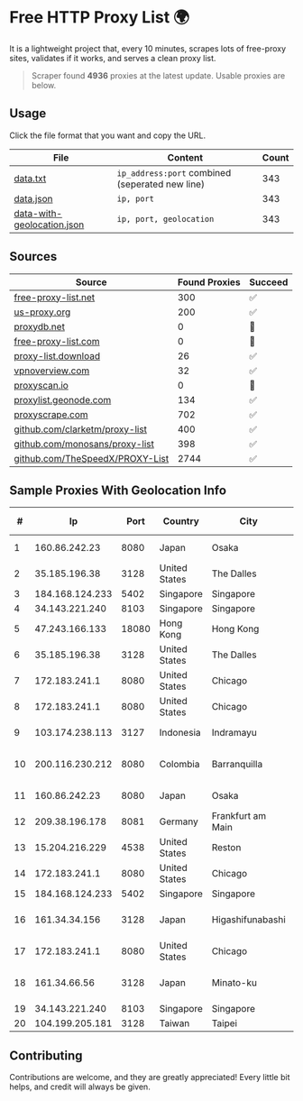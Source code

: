 
# Free HTTP Proxy List 🌍

It is a lightweight project that, every 10 minutes, scrapes lots of free-proxy sites, validates if it works, and serves a clean proxy list.


> Scraper found **4936** proxies at the latest update. Usable proxies are below.

## Usage

Click the file format that you want and copy the URL.


|File|Content|Count|
|----|-------|-----|
|[data.txt](https://raw.githubusercontent.com/themiralay/Proxy-List-World/master/data.txt)|`ip_address:port` combined (seperated new line)|343|
|[data.json](https://raw.githubusercontent.com/themiralay/Proxy-List-World/master/data.json)|`ip, port`|343|
|[data-with-geolocation.json](https://raw.githubusercontent.com/themiralay/Proxy-List-World/master/data-with-geolocation.json)|`ip, port, geolocation`|343|

## Sources

|Source|Found Proxies|Succeed|
|------|-------------|-------|
|[free-proxy-list.net](https://free-proxy-list.net)|300|✅|
|[us-proxy.org](https://www.us-proxy.org)|200|✅|
|[proxydb.net](http://proxydb.net)|0|🚫|
|[free-proxy-list.com](https://free-proxy-list.com/?page=&port=&type%5B%5D=http&type%5B%5D=https&up_time=0&search=Search)|0|🚫|
|[proxy-list.download](https://www.proxy-list.download/HTTP)|26|✅|
|[vpnoverview.com](https://vpnoverview.com/privacy/anonymous-browsing/free-proxy-servers)|32|✅|
|[proxyscan.io](https://www.proxyscan.io)|0|🚫|
|[proxylist.geonode.com](https://proxylist.geonode.com/api/proxy-list?limit=300&page=1&sort_by=lastChecked&sort_type=desc&protocols=http,https)|134|✅|
|[proxyscrape.com](https://api.proxyscrape.com/v2/?request=displayproxies&protocol=http&timeout=10000&country=all&ssl=all&anonymity=all)|702|✅|
|[github.com/clarketm/proxy-list](https://raw.githubusercontent.com/clarketm/proxy-list/master/proxy-list-raw.txt)|400|✅|
|[github.com/monosans/proxy-list](https://raw.githubusercontent.com/monosans/proxy-list/main/proxies/http.txt)|398|✅|
|[github.com/TheSpeedX/PROXY-List](https://raw.githubusercontent.com/TheSpeedX/PROXY-List/master/http.txt)|2744|✅|


## Sample Proxies With Geolocation Info

|#|Ip|Port|Country|City|Internet Service Provider|
|-|--|----|-------|----|-------------------------|
|1|160.86.242.23|8080|Japan|Osaka|Sony Network Communications Inc|
|2|35.185.196.38|3128|United States|The Dalles|Google LLC|
|3|184.168.124.233|5402|Singapore|Singapore|GoDaddy.com, LLC|
|4|34.143.221.240|8103|Singapore|Singapore|Google LLC|
|5|47.243.166.133|18080|Hong Kong|Hong Kong|Alibaba (US) Technology Co., Ltd.|
|6|35.185.196.38|3128|United States|The Dalles|Google LLC|
|7|172.183.241.1|8080|United States|Chicago|Microsoft|
|8|172.183.241.1|8080|United States|Chicago|Microsoft|
|9|103.174.238.113|3127|Indonesia|Indramayu|PT Anugerah Cimanuk Raya|
|10|200.116.230.212|8080|Colombia|Barranquilla|EPM Telecomunicaciones S.A. E.S.P|
|11|160.86.242.23|8080|Japan|Osaka|Sony Network Communications Inc|
|12|209.38.196.178|8081|Germany|Frankfurt am Main|DigitalOcean, LLC|
|13|15.204.216.229|4538|United States|Reston|OVH SAS|
|14|172.183.241.1|8080|United States|Chicago|Microsoft|
|15|184.168.124.233|5402|Singapore|Singapore|GoDaddy.com, LLC|
|16|161.34.34.156|3128|Japan|Higashifunabashi|NTT PC Communications, Inc.|
|17|172.183.241.1|8080|United States|Chicago|Microsoft|
|18|161.34.66.56|3128|Japan|Minato-ku|NTT PC Communications, Inc.|
|19|34.143.221.240|8103|Singapore|Singapore|Google LLC|
|20|104.199.205.181|3128|Taiwan|Taipei|Google LLC|



## Contributing

Contributions are welcome, and they are greatly appreciated! Every
little bit helps, and credit will always be given.

